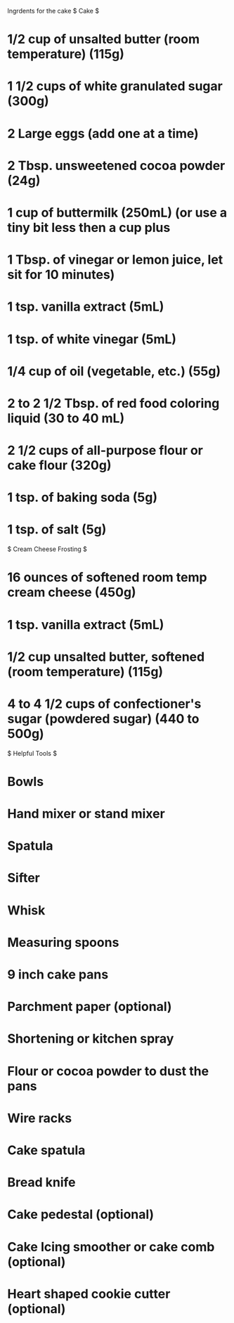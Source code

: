 Ingrdents for the cake
$ Cake $

# 1/2 cup of unsalted butter (room temperature) (115g)
# 1 1/2 cups of white granulated sugar (300g)
# 2 Large eggs (add one at a time)
# 2 Tbsp. unsweetened cocoa powder (24g)
# 1 cup of buttermilk (250mL) (or use a tiny bit less then a cup plus
# 1 Tbsp. of vinegar or lemon juice, let sit for 10 minutes)
# 1 tsp. vanilla extract (5mL)
# 1 tsp. of white vinegar (5mL)
# 1/4 cup of oil (vegetable, etc.) (55g)
# 2 to 2 1/2 Tbsp. of red food coloring liquid (30 to 40 mL)
# 2 1/2 cups of all-purpose flour or cake flour (320g)
# 1 tsp. of baking soda (5g)
# 1 tsp. of salt (5g)

$ Cream Cheese Frosting $

# 16 ounces of softened room temp cream cheese (450g)
# 1 tsp. vanilla extract (5mL)
# 1/2 cup unsalted butter, softened (room temperature) (115g)
# 4 to 4 1/2 cups of confectioner's sugar (powdered sugar) (440 to 500g)

$ Helpful Tools $

# Bowls
# Hand mixer or stand mixer
# Spatula
# Sifter
# Whisk
# Measuring spoons
# 9 inch cake pans
# Parchment paper (optional)
# Shortening or kitchen spray
# Flour or cocoa powder to dust the pans
# Wire racks
# Cake spatula
# Bread knife
# Cake pedestal (optional)
# Cake Icing smoother or cake comb (optional)
# Heart shaped cookie cutter (optional)